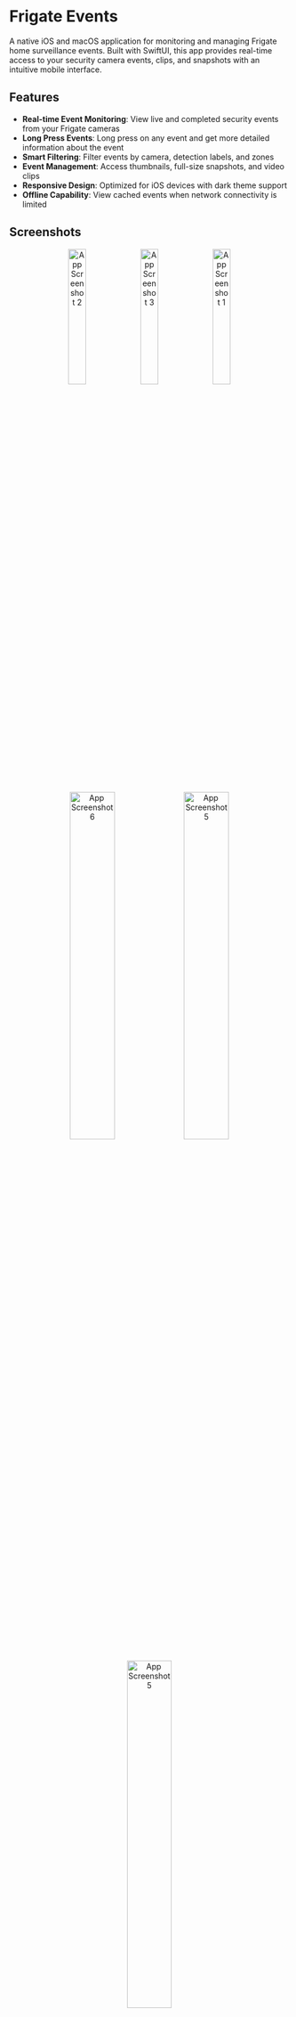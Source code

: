 # Frigate Events

A native iOS and macOS application for monitoring and managing Frigate home surveillance events. Built with SwiftUI, this app provides real-time access to your security camera events, clips, and snapshots with an intuitive mobile interface.

## Features

- **Real-time Event Monitoring**: View live and completed security events from your Frigate cameras
- **Long Press Events**: Long press on any event and get more detailed information about the event
- **Smart Filtering**: Filter events by camera, detection labels, and zones
- **Event Management**: Access thumbnails, full-size snapshots, and video clips
- **Responsive Design**: Optimized for iOS devices with dark theme support
- **Offline Capability**: View cached events when network connectivity is limited

## Screenshots

<div align="center">

  <img src="Images/snapshots/IMG_1181.PNG" width="25%" alt="App Screenshot 2">
  <img src="Images/snapshots/IMG_1179.PNG" width="25%" alt="App Screenshot 3">
  <img src="Images/snapshots/IMG_1180.PNG" width="25%" alt="App Screenshot 1">
  <img src="Images/snapshots/IMG_1.PNG" width="40%" alt="App Screenshot 6">
  <img src="Images/snapshots/IMG_0064.PNG" width="40%" alt="App Screenshot 5">
  <img src="Images/snapshots/IMG_0061.PNG" width="40%" alt="App Screenshot 5">

</div>

## Requirements

- iOS 14.6+ / macOS 12.0+ (Catalyst)
- Xcode 13.0+
- Swift 5.5+
- Active Frigate instance with API access

## Installation

### Prerequisites

1. Ensure you have a running Frigate instance with API enabled
2. Note your Frigate server's base URL (e.g., `http://192.168.1.100:5000`)

### Building from Source

1. Clone the repository:
   ```bash
   git clone https://github.com/yourusername/frigate-events.git
   cd frigate-events
   ```

2. Open the project in Xcode:
   ```bash
   open "Frigate Events.xcodeproj"
   ```

3. Configure your Frigate server URL in the app settings

4. Build and run on your device or simulator

## Configuration

### Initial Setup

1. Launch the app for the first time
2. Navigate to Settings
3. Enter your Frigate server's base URL
4. Configure notification preferences
5. Select default cameras, labels, and zones to monitor

### API Configuration

The app communicates with Frigate using the following endpoints:
- `GET /api/events` - Retrieve security events
- `GET /api/events/{id}/thumbnail.jpg` - Event thumbnails
- `GET /api/events/{id}/snapshot.jpg` - Full-size snapshots
- `GET /api/events/{id}/clip.mp4` - Video clips
- `GET /api/cameras` - Available cameras
- `GET /api/zones` - Defined zones

## Usage

### Viewing Events

- **In-Progress Events**: Real-time events currently being recorded
- **Completed Events**: Historical events with full metadata
- **Event Details**: Tap any event to view full information and media

### Filtering and Search

- **Camera Filter**: Focus on specific cameras
- **Label Filter**: Filter by detection type (person, car, animal, etc.)
- **Zone Filter**: Limit events to specific surveillance zones
- **Time Range**: View events from specific time periods

### Media Access

- **Thumbnails**: Quick preview of detected objects
- **Snapshots**: High-resolution images for detailed analysis
- **Video Clips**: Full motion recordings of events

## Architecture

### Core Components

- **FrigateAPIClient**: Handles all API communication with Frigate
- **SettingsStore**: Manages user preferences and configuration
- **EventCardView**: Displays event summaries in the main list
- **EventDetailView**: Shows comprehensive event information
- **VideoPlayerView**: Handles video playback for event clips

### Data Models

- **FrigateEvent**: Core event structure with metadata
- **EventData**: Additional detection information and bounding boxes
- **SettingsStore**: User preferences and configuration state

## Development

### Project Structure

```
Frigate Events/
├── Frigate_EventsApp.swift      # Main app entry point
├── ContentView.swift            # Primary view controller
├── FrigateAPIClient.swift      # API communication layer
├── FrigateEvent.swift          # Data models
├── EventCardView.swift         # Event list item views
├── EventDetailView.swift       # Detailed event view
├── VideoPlayerView.swift       # Video playback
├── SettingsView.swift          # Configuration interface
├── SettingsStore.swift         # Settings persistence
├── ImageLoader.swift           # Image loading utilities
└── SnapshotView.swift          # Snapshot display
```

### Key Technologies

- **SwiftUI**: Modern declarative UI framework
- **Combine**: Reactive programming for data binding
- **URLSession**: Network communication
- **UserNotifications**: Push notification support
- **Core Data**: Local data persistence (if implemented)

## Contributing

We welcome contributions to improve Frigate Events. Please follow these guidelines:

1. Fork the repository
2. Create a feature branch (`git checkout -b feature/amazing-feature`)
3. Commit your changes (`git commit -m 'Add amazing feature'`)
4. Push to the branch (`git push origin feature/amazing-feature`)
5. Open a Pull Request

### Development Guidelines

- Follow Swift style guidelines
- Add appropriate error handling
- Include unit tests for new functionality
- Update documentation for API changes
- Test on multiple iOS versions

## Troubleshooting

### Common Issues

**H.265**
- If you camera uses H.265, try: https://github.com/saihgupr/Frigate-Events-H.265-Test

**Connection Errors**
- Verify your Frigate server is running and accessible
- Check network connectivity and firewall settings
- Ensure the API endpoint is correct

**No Events Displayed**
- Verify camera names match your Frigate configuration
- Check that events exist for the selected time range
- Ensure proper API permissions

**Media Not Loading**
- Verify media files exist on the Frigate server
- Check network bandwidth for large files
- Ensure proper authentication if required

## License

This project is licensed under the MIT License - see the [LICENSE](LICENSE) file for details.

## Acknowledgments

- Built for the [Frigate](https://github.com/blakeblackshear/frigate) home surveillance platform
- Developed with SwiftUI and modern iOS development practices
- Community-driven development and feedback

## Support

For support and questions:
- Open an issue on GitHub
- Check the troubleshooting section above
- Review Frigate documentation for server-side issues

---

**Frigate Events** - Bringing your security monitoring to your fingertips.
